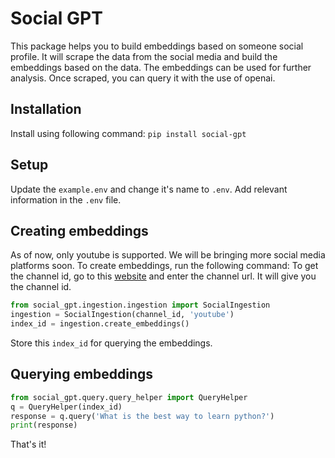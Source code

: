 # Social GPT
This package helps you to build embeddings based on someone social profile. It will scrape the data from the social media and build the embeddings based on the data. The embeddings can be used for further analysis.
Once scraped, you can query it with the use of openai.

## Installation
Install using following command:
`pip install social-gpt`

## Setup
Update the `example.env` and change it's name to `.env`. Add relevant information in the `.env` file.

## Creating embeddings

As of now, only youtube is supported. We will be bringing more social media platforms soon. To create embeddings, run the following command:
To get the channel id, go to this [website](https://commentpicker.com/youtube-channel-id.php) and enter the channel url. It will give you the channel id. 
``` python
from social_gpt.ingestion.ingestion import SocialIngestion
ingestion = SocialIngestion(channel_id, 'youtube')
index_id = ingestion.create_embeddings()
```
Store this `index_id` for querying the embeddings.

## Querying embeddings

``` python
from social_gpt.query.query_helper import QueryHelper
q = QueryHelper(index_id)
response = q.query('What is the best way to learn python?')
print(response)
```

That's it!
